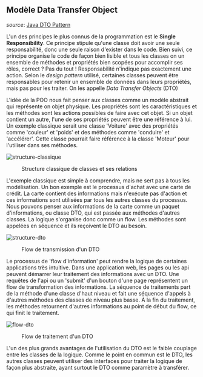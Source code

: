 ## Modèle Data Transfer Object

*source*: [Java DTO Pattern](https://www.baeldung.com/java-dto-pattern)

L'un des principes le plus connus de la programmation est le **Single Responsibility**. Ce principe stipule qu'une classe doit avoir une seule responsabilité, donc une seule raison d'exister dans le code. Bien suivi, ce principe organise le code de façon bien lisible et tous les classes on un ensemble de méthodes et propriétés bien scopées pour accomplir ses rôles, correct ? Pas du tout ! Responsabilité n'indique pas exactement une action. Selon le *design pattern* utilisé, certaines classes peuvent être responsables pour retenir un ensemble de données dans leurs propriétés, mais pas pour les traiter. On les appelle *Data Transfer Objects* (DTO)

L'idée de la POO nous fait penser aux classes comme un modèle abstrait qui représente on objet physique. Les propriétés sont les caractéristiques et les méthodes sont les actions possibles de faire avec cet objet. Si un objet contient un autre, l'une de ses propriétés peuvent être une référence à lui. Un exemple classique serait une classe 'Voiture' avec des propriétés comme 'couleur' et 'poids' et des méthodes comme 'conduire' et 'accélérer'. Cette classe pourrait faire référence à la classe 'Moteur' pour l'utiliser dans ses méthodes.

![structure-classique](../assets/Data_Transfer_Object/image-20211116084522319.png)

<figure>Structure classique de classes et ses relations</figure>

L'exemple classique est simple à comprendre, mais ne sert pas à tous les modélisation. Un bon exemple est le processus d'achat avec une carte de crédit. La carte contient des informations mais n'exécute pas d'action et ces informations sont utilisées par tous les autres classes du processus. Nous pouvons penser aux informations de la carte comme un paquet d'informations, ou classe DTO, qui est passée aux méthodes d'autres classes. La logique s'organise donc comme un flow. Les méthodes sont appelées en séquence et ils reçoivent le DTO au besoin.

![structure-dto](../assets/Data_Transfer_Object\image-20211116084622088.png)

<figure>Flow de transmission d'un DTO</figure>

Le processus de 'flow d'information' peut rendre la logique de certaines applications très intuitive. Dans une application web, les pages ou les api peuvent démarrer leur traitement des informations avec un DTO. Une requêtes de l'api ou un 'submit' d'un bouton d'une page représentent un flow de transformation des informations. La séquence de traitements part de la méthode d'une classe d'haut niveau et fait une séquence d'appels à d'autres méthodes des classes de niveau plus basse. À la fin du traitement, les méthodes retournent d'autres informations au point de début du flow, ce qui finit le traitement.

![flow-dto](../assets/Data_Transfer_Object\image-20211116084640323.png)

<figure>Flow de traitement d'un DTO</figure>

L'un des plus grands avantages de l'utilisation du DTO est le faible couplage entre les classes de la logique. Comme le point en commun est le DTO, les autres classes peuvent utiliser des interfaces pour traiter la logique de façon plus abstraite, ayant surtout le DTO comme paramètre à transférer.

